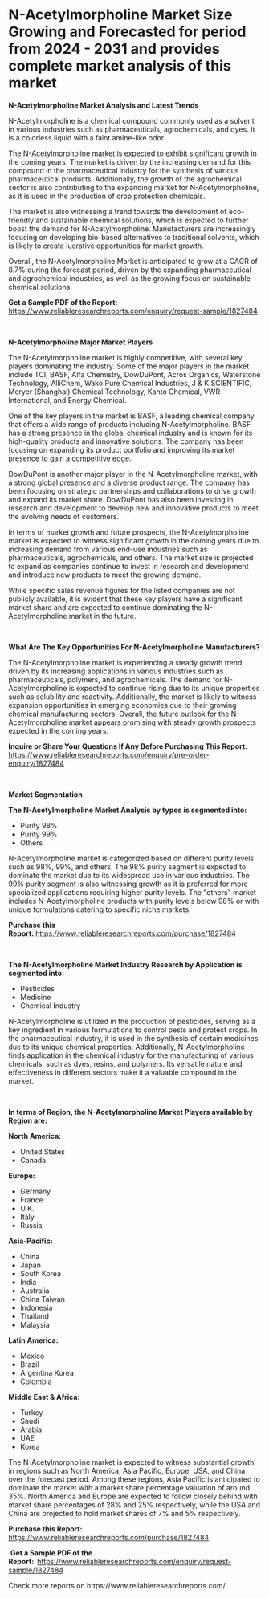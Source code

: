 <p><h1>N-Acetylmorpholine Market Size Growing and Forecasted for period from 2024 - 2031 and provides complete market analysis of this market</h1></p><p><strong>N-Acetylmorpholine Market Analysis and Latest Trends</strong></p>
<p><p>N-Acetylmorpholine is a chemical compound commonly used as a solvent in various industries such as pharmaceuticals, agrochemicals, and dyes. It is a colorless liquid with a faint amine-like odor.</p><p>The N-Acetylmorpholine market is expected to exhibit significant growth in the coming years. The market is driven by the increasing demand for this compound in the pharmaceutical industry for the synthesis of various pharmaceutical products. Additionally, the growth of the agrochemical sector is also contributing to the expanding market for N-Acetylmorpholine, as it is used in the production of crop protection chemicals.</p><p>The market is also witnessing a trend towards the development of eco-friendly and sustainable chemical solutions, which is expected to further boost the demand for N-Acetylmorpholine. Manufacturers are increasingly focusing on developing bio-based alternatives to traditional solvents, which is likely to create lucrative opportunities for market growth.</p><p>Overall, the N-Acetylmorpholine Market is anticipated to grow at a CAGR of 8.7% during the forecast period, driven by the expanding pharmaceutical and agrochemical industries, as well as the growing focus on sustainable chemical solutions.</p></p>
<p><strong>Get a Sample PDF of the Report:&nbsp;</strong> <a href="https://www.reliableresearchreports.com/enquiry/request-sample/1827484">https://www.reliableresearchreports.com/enquiry/request-sample/1827484</a></p>
<p>&nbsp;</p>
<p><strong>N-Acetylmorpholine Major Market Players</strong></p>
<p><p>The N-Acetylmorpholine market is highly competitive, with several key players dominating the industry. Some of the major players in the market include TCI, BASF, Alfa Chemistry, DowDuPont, Acros Organics, Waterstone Technology, AlliChem, Wako Pure Chemical Industries, J & K SCIENTIFIC, Meryer (Shanghai) Chemical Technology, Kanto Chemical, VWR International, and Energy Chemical.</p><p>One of the key players in the market is BASF, a leading chemical company that offers a wide range of products including N-Acetylmorpholine. BASF has a strong presence in the global chemical industry and is known for its high-quality products and innovative solutions. The company has been focusing on expanding its product portfolio and improving its market presence to gain a competitive edge.</p><p>DowDuPont is another major player in the N-Acetylmorpholine market, with a strong global presence and a diverse product range. The company has been focusing on strategic partnerships and collaborations to drive growth and expand its market share. DowDuPont has also been investing in research and development to develop new and innovative products to meet the evolving needs of customers.</p><p>In terms of market growth and future prospects, the N-Acetylmorpholine market is expected to witness significant growth in the coming years due to increasing demand from various end-use industries such as pharmaceuticals, agrochemicals, and others. The market size is projected to expand as companies continue to invest in research and development and introduce new products to meet the growing demand.</p><p>While specific sales revenue figures for the listed companies are not publicly available, it is evident that these key players have a significant market share and are expected to continue dominating the N-Acetylmorpholine market in the future.</p></p>
<p>&nbsp;</p>
<p><strong>What Are The Key Opportunities For N-Acetylmorpholine Manufacturers?</strong></p>
<p><p>The N-Acetylmorpholine market is experiencing a steady growth trend, driven by its increasing applications in various industries such as pharmaceuticals, polymers, and agrochemicals. The demand for N-Acetylmorpholine is expected to continue rising due to its unique properties such as solubility and reactivity. Additionally, the market is likely to witness expansion opportunities in emerging economies due to their growing chemical manufacturing sectors. Overall, the future outlook for the N-Acetylmorpholine market appears promising with steady growth prospects expected in the coming years.</p></p>
<p><strong>Inquire or Share Your Questions If Any Before Purchasing This Report:</strong> <a href="https://www.reliableresearchreports.com/enquiry/pre-order-enquiry/1827484">https://www.reliableresearchreports.com/enquiry/pre-order-enquiry/1827484</a></p>
<p>&nbsp;</p>
<p><strong>Market Segmentation</strong></p>
<p><strong>The N-Acetylmorpholine Market Analysis by types is segmented into:</strong></p>
<p><ul><li>Purity 98%</li><li>Purity 99%</li><li>Others</li></ul></p>
<p><p>N-Acetylmorpholine market is categorized based on different purity levels such as 98%, 99%, and others. The 98% purity segment is expected to dominate the market due to its widespread use in various industries. The 99% purity segment is also witnessing growth as it is preferred for more specialized applications requiring higher purity levels. The "others" market includes N-Acetylmorpholine products with purity levels below 98% or with unique formulations catering to specific niche markets.</p></p>
<p><strong>Purchase this Report:&nbsp;</strong><a href="https://www.reliableresearchreports.com/purchase/1827484">https://www.reliableresearchreports.com/purchase/1827484</a></p>
<p>&nbsp;</p>
<p><strong>The N-Acetylmorpholine Market Industry Research by Application is segmented into:</strong></p>
<p><ul><li>Pesticides</li><li>Medicine</li><li>Chemical Industry</li></ul></p>
<p><p>N-Acetylmorpholine is utilized in the production of pesticides, serving as a key ingredient in various formulations to control pests and protect crops. In the pharmaceutical industry, it is used in the synthesis of certain medicines due to its unique chemical properties. Additionally, N-Acetylmorpholine finds application in the chemical industry for the manufacturing of various chemicals, such as dyes, resins, and polymers. Its versatile nature and effectiveness in different sectors make it a valuable compound in the market.</p></p>
<p>&nbsp;</p>
<p><strong>In terms of Region, the N-Acetylmorpholine Market Players available by Region are:</strong></p>
<p>
    <p> <strong> North America: </strong>
        <ul>
            <li>United States</li>
            <li>Canada</li>
        </ul>
        </p> 
    <p> <strong> Europe: </strong>
        <ul>
            <li>Germany</li>
            <li>France</li>
            <li>U.K.</li>
            <li>Italy</li>
            <li>Russia</li>
        </ul>
        </p> 
    <p> <strong> Asia-Pacific: </strong>
        <ul>
            <li>China</li>
            <li>Japan</li>
            <li>South Korea</li>
            <li>India</li>
            <li>Australia</li>
            <li>China Taiwan</li>
            <li>Indonesia</li>
            <li>Thailand</li>
            <li>Malaysia</li>
        </ul>
        </p> 
    <p> <strong> Latin America: </strong>
        <ul>
            <li>Mexico</li>
            <li>Brazil</li>
            <li>Argentina Korea</li>
            <li>Colombia</li>
        </ul>
        </p> 
    <p> <strong> Middle East & Africa: </strong>
        <ul>
            <li>Turkey</li>
            <li>Saudi</li>
            <li>Arabia</li>
            <li>UAE</li>
            <li>Korea</li>
        </ul>
    </p>
    </p>
<p><p>The N-Acetylmorpholine market is expected to witness substantial growth in regions such as North America, Asia Pacific, Europe, USA, and China over the forecast period. Among these regions, Asia Pacific is anticipated to dominate the market with a market share percentage valuation of around 35%. North America and Europe are expected to follow closely behind with market share percentages of 28% and 25% respectively, while the USA and China are projected to hold market shares of 7% and 5% respectively.</p></p>
<p><strong>Purchase this Report: </strong><a href="https://www.reliableresearchreports.com/purchase/1827484">https://www.reliableresearchreports.com/purchase/1827484</a></p>
<p>&nbsp;<strong>Get a Sample PDF of the Report:&nbsp;&nbsp;</strong><a href="https://www.reliableresearchreports.com/enquiry/request-sample/1827484">https://www.reliableresearchreports.com/enquiry/request-sample/1827484</a></p>
<p><strong></strong></p>
<p>Check more reports on https://www.reliableresearchreports.com/</p>